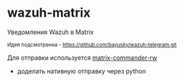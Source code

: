 # wazuh-matrix
Уведомления Wazuh в Matrix

<sup>Идея подсмотренна - https://github.com/bayusky/wazuh-telegram.git </sup>

Для отправки используется [matrix-commander-rw](https://github.com/8go/matrix-commander-rs)

- доделать нативную отправку через python
